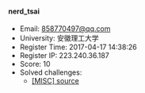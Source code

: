 #### nerd_tsai  

* Email: 858770497@qq.com  
* University: 安徽理工大学  
* Register Time: 2017-04-17 14:38:26  
* Register IP: 223.240.36.187  
* Score: 10  
* Solved challenges: 
  * [[MISC] source](https://github.com/SniperOJ/Challenges/blob/master/web/source.json)  
